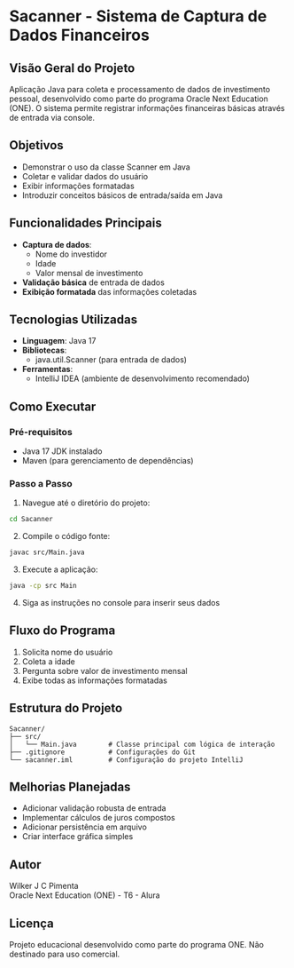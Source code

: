 # Sacanner - Sistema de Captura de Dados Financeiros

## Visão Geral do Projeto

Aplicação Java para coleta e processamento de dados de investimento pessoal, desenvolvido como parte do programa Oracle Next Education (ONE). O sistema permite registrar informações financeiras básicas através de entrada via console.

## Objetivos

- Demonstrar o uso da classe Scanner em Java
- Coletar e validar dados do usuário
- Exibir informações formatadas
- Introduzir conceitos básicos de entrada/saída em Java

## Funcionalidades Principais

- **Captura de dados**:
  - Nome do investidor
  - Idade
  - Valor mensal de investimento
- **Validação básica** de entrada de dados
- **Exibição formatada** das informações coletadas

## Tecnologias Utilizadas

- **Linguagem**: Java 17
- **Bibliotecas**:
  - java.util.Scanner (para entrada de dados)
- **Ferramentas**:
  - IntelliJ IDEA (ambiente de desenvolvimento recomendado)

## Como Executar

### Pré-requisitos

- Java 17 JDK instalado
- Maven (para gerenciamento de dependências)

### Passo a Passo

1. Navegue até o diretório do projeto:

```bash
cd Sacanner
```

2. Compile o código fonte:

```bash
javac src/Main.java
```

3. Execute a aplicação:

```bash
java -cp src Main
```

4. Siga as instruções no console para inserir seus dados

## Fluxo do Programa

1. Solicita nome do usuário
2. Coleta a idade
3. Pergunta sobre valor de investimento mensal
4. Exibe todas as informações formatadas

## Estrutura do Projeto

```
Sacanner/
├── src/
│   └── Main.java        # Classe principal com lógica de interação
├── .gitignore           # Configurações do Git
└── sacanner.iml         # Configuração do projeto IntelliJ
```

## Melhorias Planejadas

- Adicionar validação robusta de entrada
- Implementar cálculos de juros compostos
- Adicionar persistência em arquivo
- Criar interface gráfica simples

## Autor

Wilker J C Pimenta  
Oracle Next Education (ONE) - T6 - Alura

## Licença

Projeto educacional desenvolvido como parte do programa ONE. Não destinado para uso comercial.
